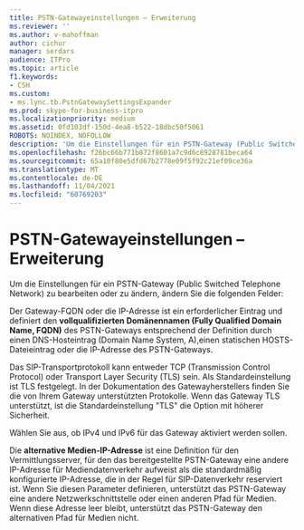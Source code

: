 ```yaml
---
title: PSTN-Gatewayeinstellungen – Erweiterung
ms.reviewer: ''
ms.author: v-mahoffman
author: cichur
manager: serdars
audience: ITPro
ms.topic: article
f1.keywords:
- CSH
ms.custom:
- ms.lync.tb.PstnGatewaySettingsExpander
ms.prod: skype-for-business-itpro
ms.localizationpriority: medium
ms.assetid: 0fd103df-150d-4ea8-b522-18dbc50f5061
ROBOTS: NOINDEX, NOFOLLOW
description: 'Um die Einstellungen für ein PSTN-Gateway (Public Switched Telephone Network) zu bearbeiten oder zu ändern, ändern Sie die folgenden Felder:'
ms.openlocfilehash: f26bc66b771b872f8601a7c9d6c8928781beca64
ms.sourcegitcommit: 65a10f80e5dfd67b2778e09f5f92c21ef09ce36a
ms.translationtype: MT
ms.contentlocale: de-DE
ms.lasthandoff: 11/04/2021
ms.locfileid: "60769203"
---
```

# <a name="pstn-gateway-settings-expander"></a>PSTN-Gatewayeinstellungen – Erweiterung
 
Um die Einstellungen für ein PSTN-Gateway (Public Switched Telephone Network) zu bearbeiten oder zu ändern, ändern Sie die folgenden Felder:
  
Der Gateway-FQDN oder die IP-Adresse ist ein erforderlicher Eintrag und definiert den **vollqualifizierten Domänennamen (Fully Qualified Domain Name, FQDN)** des PSTN-Gateways entsprechend der Definition durch einen DNS-Hosteintrag (Domain Name System, A),einen statischen HOSTS-Dateieintrag oder die IP-Adresse des PSTN-Gateways.
  
Das SIP-Transportprotokoll kann entweder TCP (Transmission Control Protocol) oder Transport Layer Security (TLS) sein. Als Standardeinstellung ist TLS festgelegt. In der Dokumentation des Gatewayherstellers finden Sie die von Ihrem Gateway unterstützten Protokolle. Wenn das Gateway TLS unterstützt, ist die Standardeinstellung "TLS" die Option mit höherer Sicherheit.
  
Wählen Sie aus, ob IPv4 und IPv6 für das Gateway aktiviert werden sollen.
  
Die **alternative Medien-IP-Adresse** ist eine Definition für den Vermittlungsserver, für den das bereitgestellte PSTN-Gateway eine andere IP-Adresse für Mediendatenverkehr aufweist als die standardmäßig konfigurierte IP-Adresse, die in der Regel für SIP-Datenverkehr reserviert ist. Wenn Sie diesen Parameter definieren, unterstützt das PSTN-Gateway eine andere Netzwerkschnittstelle oder einen anderen Pfad für Medien. Wenn diese Adresse leer bleibt, unterstützt das PSTN-Gateway den alternativen Pfad für Medien nicht.
  

